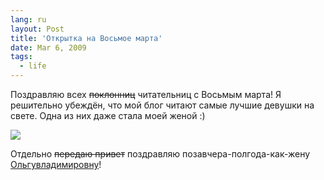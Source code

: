 ```yaml
---
lang: ru
layout: Post
title: 'Открытка на Восьмое марта'
date: Mar 6, 2009
tags:
  - life
---
```


Поздравляю всех ~~поклонниц~~ читательниц с Восьмым марта! Я решительно убеждён, что мой блог читают самые лучшие девушки на свете. Одна из них даже стала моей женой :)

![](http://wow.sapegin.me/0y0I2l243X3r/gerbera-8-march.jpg)

Отдельно ~~передаю привет~~ поздравляю позавчера-полгода-как-жену [Ольгувладимировну](http://morning.photos/albums/solontsovo/photos/695 "Ольгавладимировна")!
